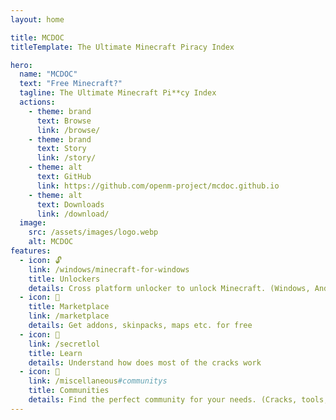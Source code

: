 ```yaml
---
layout: home

title: MCDOC
titleTemplate: The Ultimate Minecraft Piracy Index

hero:
  name: "MCDOC"
  text: "Free Minecraft?"
  tagline: The Ultimate Minecraft Pi**cy Index
  actions:
    - theme: brand
      text: Browse
      link: /browse/
    - theme: brand
      text: Story
      link: /story/
    - theme: alt
      text: GitHub
      link: https://github.com/openm-project/mcdoc.github.io
    - theme: alt
      text: Downloads
      link: /download/
  image:
    src: /assets/images/logo.webp
    alt: MCDOC
features:
  - icon: 🔓
    link: /windows/minecraft-for-windows
    title: Unlockers
    details: Cross platform unlocker to unlock Minecraft. (Windows, Android, IOS, PS, Nintendo, Xbox)
  - icon: 🧩
    title: Marketplace
    link: /marketplace
    details: Get addons, skinpacks, maps etc. for free
  - icon: 🔨
    link: /secretlol
    title: Learn
    details: Understand how does most of the cracks work
  - icon: 👥
    link: /miscellaneous#communitys
    title: Communities
    details: Find the perfect community for your needs. (Cracks, tools, archives, building)
---
```


<style>
:root {
  --vp-home-hero-name-color: transparent;
  --vp-home-hero-name-background: -webkit-linear-gradient(120deg, #644119, #ddb807);
}
</style>
